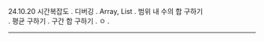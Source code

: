 
24.10.20
	 시간복잡도 
		.
	디버깅
		.
	 Array, List 
		. 
	범위 내 수의 합 구하기  
		.
	평균 구하기
		. 
	구간 합 구하기
		.
	ㅇ
		. 

--- 

